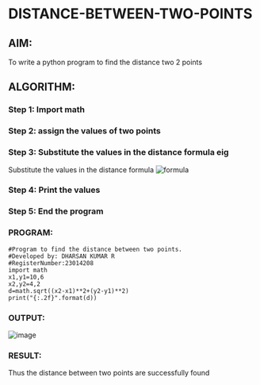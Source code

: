 # DISTANCE-BETWEEN-TWO-POINTS

## AIM:
To write a python program to find the distance two 2 points
## ALGORITHM:
### Step 1: Import math 
### Step 2: assign the values of two points
### Step 3: Substitute the values in the distance formula eig
Substitute the values in the distance formula  ![formula](/formula.JPG)
### Step 4:  Print the values
### Step 5: End the program
### PROGRAM:
 ~~~
#Program to find the distance between two points.
#Developed by: DHARSAN KUMAR R
#RegisterNumber:23014208
import math
x1,y1=10,6
x2,y2=4,2
d=math.sqrt((x2-x1)**2+(y2-y1)**2)
print("{:.2f}".format(d))
~~~


### OUTPUT:

![image](https://github.com/DHARSAN23014208/DISTANCE-BETWEEN-TWO-POINTS/assets/149365413/e8c9242b-305b-46c4-a75c-74d518008975)

### RESULT:
Thus the distance between two points are successfully found
